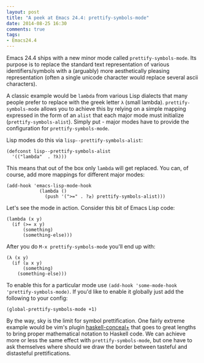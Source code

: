 ```yaml
---
layout: post
title: "A peek at Emacs 24.4: prettify-symbols-mode"
date: 2014-08-25 16:30
comments: true
tags:
- Emacs24.4
---
```


Emacs 24.4 ships with a new minor mode called
`prettify-symbols-mode`. Its purpose is to replace the standard text
representation of various identifiers/symbols with a (arguably) more
aesthetically pleasing representation (often a single unicode
character would replace several ascii characters).

A classic example would be `lambda` from various Lisp dialects that many people
prefer to replace with the greek letter `λ` (small lambda). `prettify-symbols-mode` allows you
to achieve this by relying on a simple mapping expressed in the form of an `alist` that
each major mode must initialize (`prettify-symbols-alist`).
Simply put - major modes have to provide the configuration for `prettify-symbols-mode`.

Lisp modes do this via `lisp--prettify-symbols-alist`:

``` elisp
(defconst lisp--prettify-symbols-alist
  '(("lambda"  . ?λ)))
```

This means that out of the box only `lambda` will get replaced.
You can, of course, add more mappings for different major modes:

``` elisp
(add-hook 'emacs-lisp-mode-hook
            (lambda ()
              (push '(">=" . ?≥) prettify-symbols-alist)))
```

Let's see the mode in action. Consider this bit of Emacs Lisp code:

``` elisp
(lambda (x y)
  (if (>= x y)
      (something)
      (something-else)))
```

After you do `M-x prettify-symbols-mode` you'll end up with:

``` elisp
(λ (x y)
  (if (≥ x y)
      (something)
    (something-else)))
```

To enable this for a particular mode use `(add-hook 'some-mode-hook 'prettify-symbols-mode)`.
If you'd like to enable it globally just add the following to your config:

``` elisp
(global-prettify-symbols-mode +1)
```

By the way, sky is the limit for symbol prettification. One fairly extreme example would be
vim's plugin [haskell-conceal+](https://github.com/enomsg/vim-haskellConcealPlus) that goes to great
lengths to bring proper mathematical notation to Haskell code. We can achieve more or less the same effect
with `prettify-symbols-mode`, but one have to ask themselves where should we draw the border between
tasteful and distasteful prettifications.
